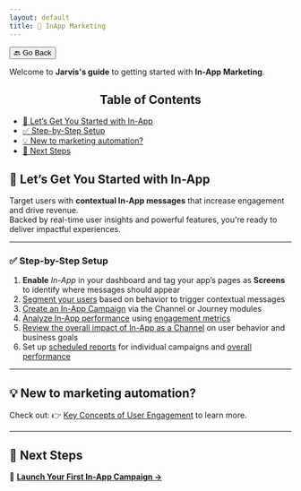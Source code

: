 ```yaml
---
layout: default
title: 📲 InApp Marketing
---
```


<button onclick="window.history.back()">🔙 Go Back</button>

Welcome to **Jarvis's guide** to getting started with **In-App Marketing**.

<aside class="toc">
  <h2 style="text-align: center;">Table of Contents</h2>
  <ul>
    <li><a href="#-lets-get-you-started-with-in-app">🚀 Let’s Get You Started with In-App</a></li>
    <li><a href="#-step-by-step-setup">✅ Step-by-Step Setup</a></li>
    <li><a href="#-new-to-marketing-automation">💡 New to marketing automation?</a></li>
    <li><a href="#-next-steps">🚀 Next Steps</a></li>
  </ul>
</aside>


## 🚀 Let’s Get You Started with In-App

Target users with **contextual In-App messages** that increase engagement and drive revenue.  
Backed by real-time user insights and powerful features, you're ready to deliver impactful experiences.

---

### ✅ Step-by-Step Setup

1. **Enable** _In-App_ in your dashboard and tag your app’s pages as **Screens** to identify where messages should appear  
2. [Segment your users](segments.html) based on behavior to trigger contextual messages  
3. [Create an In-App Campaign](creating-in-app-campaigns.html) via the Channel or Journey modules  
4. [Analyze In-App performance](analyzing-in-app-campaigns.html) using [engagement metrics](channel-campaign-performance-metrics.html)  
5. [Review the overall impact of In-App as a Channel](analyzing-in-app-overview.html) on user behavior and business goals  
6. Set up [scheduled reports](analyzing-in-app-campaigns.html#section-schedule-a-report) for individual campaigns and [overall performance](schedule-reports.html#section-how-to-schedule-channel-reports)

---

## 💡 **New to marketing automation?** 

Check out: 👉 [Key Concepts of User Engagement](user-engagement.html) to learn more.

---

## 🚀 Next Steps

🎯 **[Launch Your First In-App Campaign →](./creating-in-app-campaigns.html)**
